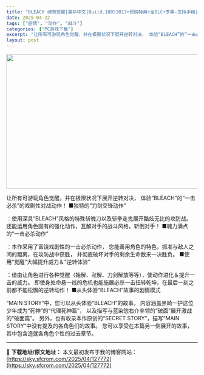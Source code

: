 ```yaml
---
title: "BLEACH 魂魄觉醒|豪华中文|Build.18853017+预购特典+全DLC+季票-支持手柄|解压即撸|"
date: 2025-04-22
tags: ["剧情", "动作", "战斗"]
categories: ["PC游戏下载"]
excerpt: "让所有可游玩角色觉醒，并在极限状况下展开逆转对决， 体验“BLEACH”的“一击必杀”的戏剧性对战动作！ ■独特的“刀剑交锋动作” ：使用深具“BLEACH”风格的特殊斩魄刀以及斩拳走鬼展开酷炫无比的攻防战。 还能运用角色固有的强化动作，瓦解对手的战斗风格，斩倒对手！ ■魄力满点的“一击必杀动作” &hellip;"
layout: post
---
```


<img class="aligncenter size-full wp-image-127757" src="https://sky.sfcrom.com/wp-content/uploads/2025/04/2025042206055490.webp" alt="" width="616" height="353" />

让所有可游玩角色觉醒，并在极限状况下展开逆转对决，
体验“BLEACH”的“一击必杀”的戏剧性对战动作！
■独特的“刀剑交锋动作”

：使用深具“BLEACH”风格的特殊斩魄刀以及斩拳走鬼展开酷炫无比的攻防战。
还能运用角色固有的强化动作，瓦解对手的战斗风格，斩倒对手！
■魄力满点的“一击必杀动作”

：本作采用了富饶戏剧性的一击必杀动作，
您能善用角色的特色，抓准与敌人之间的距离，在攻防战中获胜，
并彻底破坏对手的剩余生命数来一决胜负。
■使用“觉醒”大幅提升威力＆“逆转体验”

：借由让角色进行各种觉醒（始解、卍解、刀剑解放等等），使动作进化＆提升一击的威力。
即使身处命悬一线的危机也能施展必杀一击扭转乾坤，在最后一刻之前都不能松懈的逆转动作！
■从头体验“BLEACH”故事的剧情模式

“MAIN STORY”中，您可以从头体验“BLEACH”的故事，
内容涵盖黑崎一护这位少年成为“死神”的“代理死神篇”，
以及描写与蓝染惣右介率领的“破面”展开激战的“破面篇”。
另外，也有收录本作原创的“SECRET STORY”，描写“MAIN STORY”中没有提及的各角色们的故事。
您可以享受在本篇另一侧展开的故事，其中包含造就各角色个性的过去章节。

---
📖 **下载地址/原文地址：** 本文最初发布于我的博客网站：[https://sky.sfcrom.com/2025/04/127772](https://sky.sfcrom.com/2025/04/127772)

